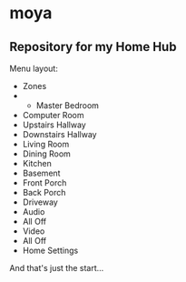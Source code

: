 # moya
## Repository for my Home Hub

Menu layout:
- Zones
- - Master Bedroom
-   Computer Room
-   Upstairs Hallway
-   Downstairs Hallway
-   Living Room
-   Dining Room
-   Kitchen
-   Basement
-   Front Porch
-   Back Porch
-   Driveway
- Audio
-   All Off
- Video
-   All Off
- Home Settings

And that's just the start...
